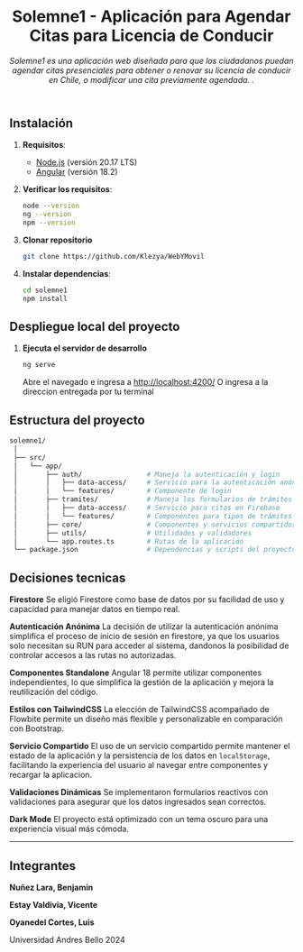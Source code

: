 <header>

# Solemne1 - Aplicación para Agendar Citas para Licencia de Conducir

_Solemne1 es una aplicación web diseñada para que los ciudadanos puedan agendar citas presenciales para obtener o renovar su licencia de conducir en Chile, o modificar una cita previamente agendada. ._

</header>

## Instalación

1. **Requisitos**:
   - [Node.js](https://nodejs.org/en/download/package-manager) (versión 20.17 LTS)
   - [Angular](https://angular.dev/installation) (versión 18.2)

2. **Verificar los requisitos**:
   ```bash
   node --version
   ng --version
   npm --version
   ```

3. **Clonar repositorio**
   ```bash
   git clone https://github.com/Klezya/WebYMovil
   ```

4. **Instalar dependencias**:
   ```bash
   cd solemne1
   npm install
   ```

## Despliegue local del proyecto

1. **Ejecuta el servidor de desarrollo**
    ```bash
    ng serve
    ```
    Abre el navegado e ingresa a [http://localhost:4200/](http://localhost:4200/)
    O ingresa a la direccion entregada por tu terminal

## Estructura del proyecto
   ```bash
   solemne1/
    │
    ├── src/
    │   └── app/
    │       ├── auth/                # Maneja la autenticación y login
    │       │   ├── data-access/     # Servicio para la autenticación anónima
    │       │   └── features/        # Componente de login
    │       ├── tramites/            # Maneja los formularios de trámites
    │       │   ├── data-access/     # Servicio para citas en Firebase
    │       │   └── features/        # Componentes para tipos de trámites
    │       ├── core/                # Componentes y servicios compartidos
    │       ├── utils/               # Utilidades y validadores
    │       └── app.routes.ts        # Rutas de la aplicación
    └── package.json                 # Dependencias y scripts del proyecto
   ```

## Decisiones tecnicas

**Firestore** 
Se eligió Firestore como base de datos por su facilidad de uso y capacidad para manejar datos en tiempo real.

**Autenticación Anónima**
La decisión de utilizar la autenticación anónima simplifica el proceso de inicio de sesión en firestore, ya que los usuarios solo necesitan su RUN para acceder al sistema, dandonos la posibilidad de controlar accesos a las rutas no autorizadas.

**Componentes Standalone**
Angular 18 permite utilizar componentes independientes, lo que simplifica la gestión de la aplicación y mejora la reutilización del código.

**Estilos con TailwindCSS** 
La elección de TailwindCSS acompañado de Flowbite permite un diseño más flexible y personalizable en comparación con Bootstrap.

**Servicio Compartido** 
El uso de un servicio compartido permite mantener el estado de la aplicación y la persistencia de los datos en ```localStorage```, facilitando la experiencia del usuario al navegar entre componentes y recargar la aplicacion.

**Validaciones Dinámicas**
Se implementaron formularios reactivos con validaciones para asegurar que los datos ingresados sean correctos.

**Dark Mode**
El proyecto está optimizado con un tema oscuro para una experiencia visual más cómoda.

---

## Integrantes
**Nuñez Lara, Benjamin**

**Estay Valdivia, Vicente**

**Oyanedel Cortes, Luis**

Universidad Andres Bello 2024
